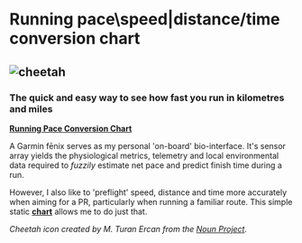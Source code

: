 # Running pace\speed|distance/time conversion chart

 ![cheetah](https://github.com/wachilt/running-pace-conversion-chart/blob/master/noun_Cheetah_1497693.svg)
---
### The quick and easy way to see how fast you run in kilometres and miles

**[Running Pace Conversion Chart](https://iolla-net.github.io/running-pace-conversion-chart/)**

A Garmin fēnix serves as my personal 'on-board' bio-interface. It's sensor array yields the physiological metrics, telemetry and local environmental data required to *fuzzily* estimate net pace and predict finish time during a run.

However, I also like to 'preflight' speed, distance and time more accurately when aiming for a PR, particularly when running a familiar route. This simple static **[chart](http://wachilt.github.io/running-pace-conversion-chart/)** allows me to do just that.

*Cheetah icon created by M. Turan Ercan from the [Noun Project](https://thenounproject.com/mte).*
